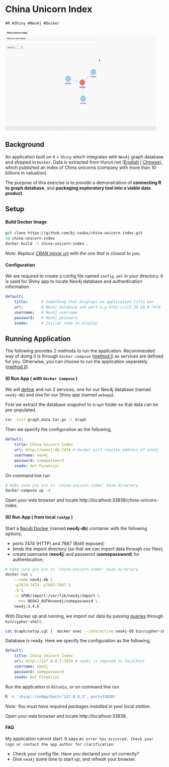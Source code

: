 # China Unicorn Index

```
#R #Shiny #Neo4j #Docker
```

<img src="demo.gif" alt="drawing" width="480"/>

## Background

An application built on `R` + `Shiny` which integrates with `Neo4j` graph database and shipped in `Docker`. Data is extracted from Hurun.net
([English](https://www.hurun.net/EN/HuList/Unilist?num=ZUDO23612EaU) |
[Chinese](http://www.hurun.net/CN/HuList/Unilist?num=ZUDO23612EaU)),
which published an index of China unicorns (company with more than 10 billions in valuation).

The purpose of this exercise is to provide a demonstration of **connecting R to graph database**, and **packaging exploratory tool into a viable data product**.

## Setup

#### Build Docker Image

```bash
git clone https://github.com/bj-sodas/china-unicorn-index.git
cd china-unicorn-index
docker build -t china-unicorn-index .
```

*Note: Replace [CRAN mirror url](https://cran.r-project.org/mirrors.html) with the one that is closest to you.*

#### Configuration

We are required to create a config file named `config.yml` in your directory. It is used for Shiny app to locate Neo4j database and authentication information.

```yaml
default:
    title:      # Something that displays on application title bar
    url:        # Neo4j database and port e.g http://172.30.10.9:7474
    username:   # Neo4j username
    password:   # Neo4j password
    inode:      # Initial node to display
```

## Running Application

The following provides 2 methods to run the application. Recommended way of doing it is through `docker-compose` ([method I](#i-run-app--with-docker-compose-)) as services are defined for you. Otherwise, you can choose to run the application separately ([method II](#ii-run-app--from-local-runapp-)).

#### (I) Run App ( with `Docker Compose` )

We will [define](docker-compose.yml) and run 2 services, one for our Neo4j database (named `neo4j-db`) and one for our Shiny app (named `webapp`).

First we extract the database snapshot to `Graph` folder so that data can be pre-populated.

```bash
tar -xvzf graph.data.tar.gz -C Graph
```

Then we specify the configuration as the following,

```yaml
default:
    title: China Unicorn Index
    url: http://neo4j-db:7474 # docker will resolve address of neo4j
    username: neo4j
    password: somepassword
    inode: Ant Financial
```

On command line run

```bash
# make sure you are in 'china-unicorn-index' base directory
docker-compose up -d
```

Open your web browser and locate http://localhost:33838/china-unicorn-index.

#### (II) Run App ( from local `runApp` )

Start a [Neo4j Docker](https://hub.docker.com/_/neo4j) (named **neo4j-db**) container with the following options,

* ports 7474 (HTTP) and 7687 (Bolt) exposed;
* binds the import directory (so that we can import data through csv files);
* create username (**neo4j**) and password (**somepassword**) for authentication;

```bash
# make sure you are in 'china-unicorn-index' base directory
docker run \
    --name neo4j-db \
    -p7474:7474 -p7687:7687 \
    -d \
    -v $PWD/import:/var/lib/neo4j/import \
    --env NEO4J_AUTH=neo4j/somepassword \
    neo4j:3.4.0
```

With Docker up and running, we import our data by passing [queries](Graph/setup.cql) through `bin/cypher-shell`.

```bash
cat Graph/setup.cql |  docker exec --interactive neo4j-db bin/cypher-shell -u neo4j -p somepassword
```

Database is ready. Here we specify the configuration as the following,

```yaml
default:
    title: China Unicorn Index
    url: http://127.0.0.1:7474 # neo4j is exposed to localhost
    username: neo4j
    password: somepassword
    inode: Ant Financial
```

Run the application in `RStudio`, or on command line run

```bash
R -e 'shiny::runApp(host="127.0.0.1", port=33838)'
```
*Note: You must have required packages installed in your local station.*

Open your web browser and locate http://localhost:33838.

#### FAQ

My application cannot start. It says `An error has occurred. Check your logs or contact the app author for clarification`.

* Check your config file. Have you declared your url correctly?
* Give `neo4j` some time to start up, and refresh your browser.
